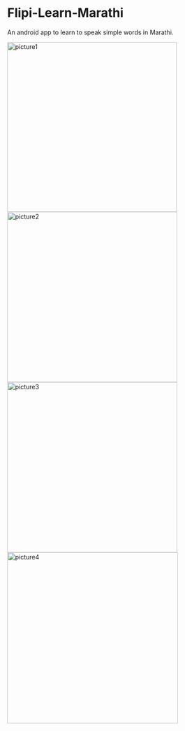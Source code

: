 # Flipi-Learn-Marathi
An android app to learn to speak simple words in Marathi.

<img width="388" alt="picture1" src="https://user-images.githubusercontent.com/8974000/31483089-9f13d22e-aef0-11e7-9db8-f30e681a3fa2.png">        <img width="389" alt="picture2" src="https://user-images.githubusercontent.com/8974000/31483094-a0cefe22-aef0-11e7-9e70-60c2fb0a842c.png">
<img width="389" alt="picture3" src="https://user-images.githubusercontent.com/8974000/31483099-a297dc24-aef0-11e7-886e-fc2fb37f0cb9.png">        <img width="391" alt="picture4" src="https://user-images.githubusercontent.com/8974000/31483103-a61a2960-aef0-11e7-94fb-9f736f9b215a.png">

